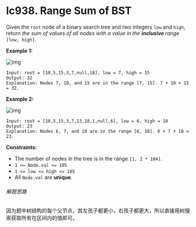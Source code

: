 # lc938. Range Sum of BST


Given the `root` node of a binary search tree and two integers `low` and `high`, return *the sum of values of all nodes with a value in the **inclusive** range* `[low, high]`.



**Example 1:**

![img](https://cdn.jsdelivr.net/gh/JoshuaChou2018/oss@main/uPic/bst1.mScA0F.jpg)

```
Input: root = [10,5,15,3,7,null,18], low = 7, high = 15
Output: 32
Explanation: Nodes 7, 10, and 15 are in the range [7, 15]. 7 + 10 + 15 = 32.
```

**Example 2:**

![img](https://assets.leetcode.com/uploads/2020/11/05/bst2.jpg)

```
Input: root = [10,5,15,3,7,13,18,1,null,6], low = 6, high = 10
Output: 23
Explanation: Nodes 6, 7, and 10 are in the range [6, 10]. 6 + 7 + 10 = 23.
```

 

**Constraints:**

- The number of nodes in the tree is in the range `[1, 2 * 104]`.
- `1 <= Node.val <= 105`
- `1 <= low <= high <= 105`
- All `Node.val` are **unique**.

###### 解题思路

因为题中树结构的每个父节点，其左孩子都更小，右孩子都更大，所以直接用树搜索获取所有在区间内的值即可。

